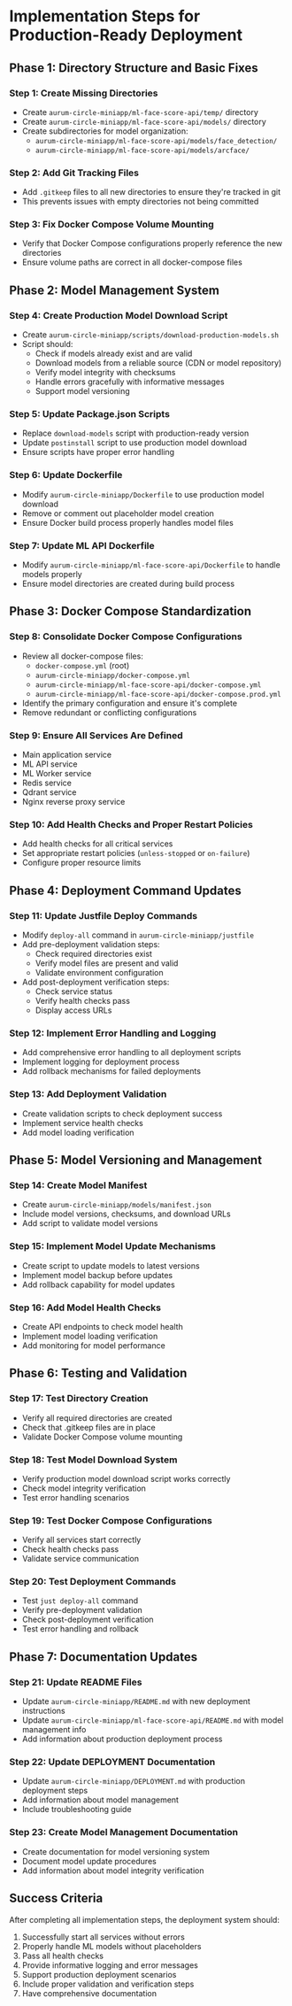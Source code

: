# Implementation Steps for Production-Ready Deployment

## Phase 1: Directory Structure and Basic Fixes

### Step 1: Create Missing Directories

- Create `aurum-circle-miniapp/ml-face-score-api/temp/` directory
- Create `aurum-circle-miniapp/ml-face-score-api/models/` directory
- Create subdirectories for model organization:
  - `aurum-circle-miniapp/ml-face-score-api/models/face_detection/`
  - `aurum-circle-miniapp/ml-face-score-api/models/arcface/`

### Step 2: Add Git Tracking Files

- Add `.gitkeep` files to all new directories to ensure they're tracked in git
- This prevents issues with empty directories not being committed

### Step 3: Fix Docker Compose Volume Mounting

- Verify that Docker Compose configurations properly reference the new directories
- Ensure volume paths are correct in all docker-compose files

## Phase 2: Model Management System

### Step 4: Create Production Model Download Script

- Create `aurum-circle-miniapp/scripts/download-production-models.sh`
- Script should:
  - Check if models already exist and are valid
  - Download models from a reliable source (CDN or model repository)
  - Verify model integrity with checksums
  - Handle errors gracefully with informative messages
  - Support model versioning

### Step 5: Update Package.json Scripts

- Replace `download-models` script with production-ready version
- Update `postinstall` script to use production model download
- Ensure scripts have proper error handling

### Step 6: Update Dockerfile

- Modify `aurum-circle-miniapp/Dockerfile` to use production model download
- Remove or comment out placeholder model creation
- Ensure Docker build process properly handles model files

### Step 7: Update ML API Dockerfile

- Modify `aurum-circle-miniapp/ml-face-score-api/Dockerfile` to handle models properly
- Ensure model directories are created during build process

## Phase 3: Docker Compose Standardization

### Step 8: Consolidate Docker Compose Configurations

- Review all docker-compose files:
  - `docker-compose.yml` (root)
  - `aurum-circle-miniapp/docker-compose.yml`
  - `aurum-circle-miniapp/ml-face-score-api/docker-compose.yml`
  - `aurum-circle-miniapp/ml-face-score-api/docker-compose.prod.yml`
- Identify the primary configuration and ensure it's complete
- Remove redundant or conflicting configurations

### Step 9: Ensure All Services Are Defined

- Main application service
- ML API service
- ML Worker service
- Redis service
- Qdrant service
- Nginx reverse proxy service

### Step 10: Add Health Checks and Proper Restart Policies

- Add health checks for all critical services
- Set appropriate restart policies (`unless-stopped` or `on-failure`)
- Configure proper resource limits

## Phase 4: Deployment Command Updates

### Step 11: Update Justfile Deploy Commands

- Modify `deploy-all` command in `aurum-circle-miniapp/justfile`
- Add pre-deployment validation steps:
  - Check required directories exist
  - Verify model files are present and valid
  - Validate environment configuration
- Add post-deployment verification steps:
  - Check service status
  - Verify health checks pass
  - Display access URLs

### Step 12: Implement Error Handling and Logging

- Add comprehensive error handling to all deployment scripts
- Implement logging for deployment process
- Add rollback mechanisms for failed deployments

### Step 13: Add Deployment Validation

- Create validation scripts to check deployment success
- Implement service health checks
- Add model loading verification

## Phase 5: Model Versioning and Management

### Step 14: Create Model Manifest

- Create `aurum-circle-miniapp/models/manifest.json`
- Include model versions, checksums, and download URLs
- Add script to validate model versions

### Step 15: Implement Model Update Mechanisms

- Create script to update models to latest versions
- Implement model backup before updates
- Add rollback capability for model updates

### Step 16: Add Model Health Checks

- Create API endpoints to check model health
- Implement model loading verification
- Add monitoring for model performance

## Phase 6: Testing and Validation

### Step 17: Test Directory Creation

- Verify all required directories are created
- Check that .gitkeep files are in place
- Validate Docker Compose volume mounting

### Step 18: Test Model Download System

- Verify production model download script works correctly
- Check model integrity verification
- Test error handling scenarios

### Step 19: Test Docker Compose Configurations

- Verify all services start correctly
- Check health checks pass
- Validate service communication

### Step 20: Test Deployment Commands

- Test `just deploy-all` command
- Verify pre-deployment validation
- Check post-deployment verification
- Test error handling and rollback

## Phase 7: Documentation Updates

### Step 21: Update README Files

- Update `aurum-circle-miniapp/README.md` with new deployment instructions
- Update `aurum-circle-miniapp/ml-face-score-api/README.md` with model management info
- Add information about production deployment process

### Step 22: Update DEPLOYMENT Documentation

- Update `aurum-circle-miniapp/DEPLOYMENT.md` with production deployment steps
- Add information about model management
- Include troubleshooting guide

### Step 23: Create Model Management Documentation

- Create documentation for model versioning system
- Document model update procedures
- Add information about model integrity verification

## Success Criteria

After completing all implementation steps, the deployment system should:

1. Successfully start all services without errors
2. Properly handle ML models without placeholders
3. Pass all health checks
4. Provide informative logging and error messages
5. Support production deployment scenarios
6. Include proper validation and verification steps
7. Have comprehensive documentation
